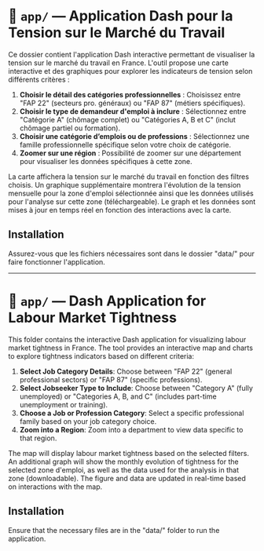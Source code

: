 # 📂 `app/` — Application Dash pour la Tension sur le Marché du Travail

Ce dossier contient l'application Dash interactive permettant de visualiser la tension sur le marché du travail en France. L'outil propose une carte interactive et des graphiques pour explorer les indicateurs de tension selon différents critères : 

1. **Choisir le détail des catégories professionnelles** : Choisissez entre "FAP 22" (secteurs pro. généraux) ou "FAP 87" (métiers spécifiques).
2. **Choisir le type de demandeur d'emploi à inclure** : Sélectionnez entre "Catégorie A" (chômage complet) ou "Catégories A, B et C" (inclut chômage partiel ou formation).
3. **Choisir une catégorie d’emplois ou de professions** : Sélectionnez une famille professionnelle spécifique selon votre choix de catégorie.
4. **Zoomer sur une région** : Possibilité de zoomer sur une département pour visualiser les données spécifiques à cette zone.

La carte affichera la tension sur le marché du travail en fonction des filtres choisis. Un graphique supplémentaire montrera l'évolution de la tension mensuelle pour la zone d'emploi sélectionnée ainsi que les données utilisés pour l'analyse sur cette zone (téléchargeable). Le graph et les données sont mises à jour en temps réel en fonction des interactions avec la carte.

## Installation
Assurez-vous que les fichiers nécessaires sont dans le dossier "data/" pour faire fonctionner l'application.

------------------------------------------------------------------------

# 📂 `app/` — Dash Application for Labour Market Tightness

This folder contains the interactive Dash application for visualizing labour market tightness in France. The tool provides an interactive map and charts to explore tightness indicators based on different criteria:

1. **Select Job Category Details**: Choose between "FAP 22" (general professional sectors) or "FAP 87" (specific professions).
2. **Select Jobseeker Type to Include**: Choose between "Category A" (fully unemployed) or "Categories A, B, and C" (includes part-time unemployment or training).
3. **Choose a Job or Profession Category**: Select a specific professional family based on your job category choice.
4. **Zoom into a Region**: Zoom into a department to view data specific to that region.

The map will display labour market tightness based on the selected filters. An additional graph will show the monthly evolution of tightness for the selected zone d'emploi, as well as the data used for the analysis in that zone (downloadable). The figure and data are updated in real-time based on interactions with the map.

## Installation
Ensure that the necessary files are in the "data/" folder to run the application.
